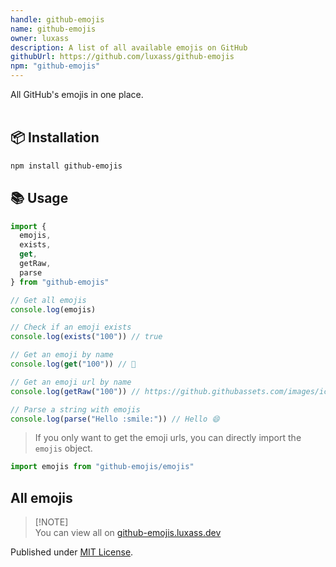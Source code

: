 ```yaml
---
handle: github-emojis
name: github-emojis
owner: luxass
description: A list of all available emojis on GitHub
githubUrl: https://github.com/luxass/github-emojis
npm: "github-emojis"
---
```


All GitHub's emojis in one place. <br/> <br/>

## 📦 Installation

```sh
npm install github-emojis
```

## 📚 Usage

```ts
import {
  emojis,
  exists,
  get,
  getRaw,
  parse
} from "github-emojis"

// Get all emojis
console.log(emojis)

// Check if an emoji exists
console.log(exists("100")) // true

// Get an emoji by name
console.log(get("100")) // 💯

// Get an emoji url by name
console.log(getRaw("100")) // https://github.githubassets.com/images/icons/emoji/unicode/1f4af.png?v8

// Parse a string with emojis
console.log(parse("Hello :smile:")) // Hello 😄
```

> If you only want to get the emoji urls, you can directly import the `emojis` object.

```ts
import emojis from "github-emojis/emojis"
```

## All emojis

> \[!NOTE]\
> You can view all on [github-emojis.luxass.dev](https://github-emojis.luxass.dev)

Published under [MIT License](https://github.com/luxass/github-emojis/blob/main/LICENSE).
